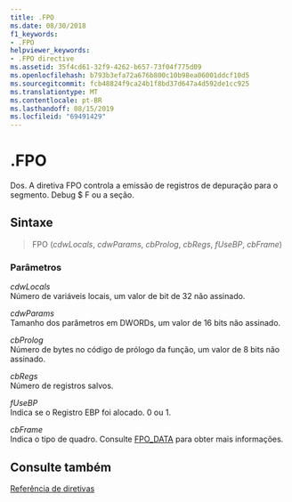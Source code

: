 ```yaml
---
title: .FPO
ms.date: 08/30/2018
f1_keywords:
- .FPO
helpviewer_keywords:
- .FPO directive
ms.assetid: 35f4cd61-32f9-4262-b657-73f04f775d09
ms.openlocfilehash: b793b3efa72a676b800c10b98ea06001ddcf10d5
ms.sourcegitcommit: fcb48824f9ca24b1f8bd37d647a4d592de1cc925
ms.translationtype: MT
ms.contentlocale: pt-BR
ms.lasthandoff: 08/15/2019
ms.locfileid: "69491429"
---
```

# <a name="fpo"></a>.FPO

Dos. A diretiva FPO controla a emissão de registros de depuração para o segmento. Debug $ F ou a seção.

## <a name="syntax"></a>Sintaxe

> FPO (*cdwLocals*, *cdwParams*, *cbProlog*, *cbRegs*, *fUseBP*, *cbFrame*)

### <a name="parameters"></a>Parâmetros

*cdwLocals*<br/>
Número de variáveis locais, um valor de bit de 32 não assinado.

*cdwParams*<br/>
Tamanho dos parâmetros em DWORDs, um valor de 16 bits não assinado.

*cbProlog*<br/>
Número de bytes no código de prólogo da função, um valor de 8 bits não assinado.

*cbRegs*<br/>
Número de registros salvos.

*fUseBP*<br/>
Indica se o Registro EBP foi alocado. 0 ou 1.

*cbFrame*<br/>
Indica o tipo de quadro.  Consulte [FPO_DATA](/windows/win32/api/winnt/ns-winnt-fpo_data) para obter mais informações.

## <a name="see-also"></a>Consulte também

[Referência de diretivas](../../assembler/masm/directives-reference.md)<br/>

